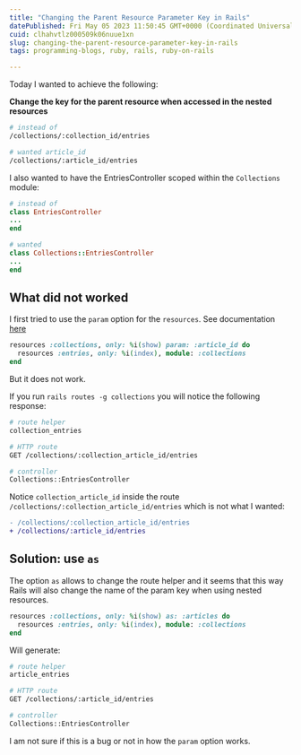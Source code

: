```yaml
---
title: "Changing the Parent Resource Parameter Key in Rails"
datePublished: Fri May 05 2023 11:50:45 GMT+0000 (Coordinated Universal Time)
cuid: clhahvtlz000509k06nuue1xn
slug: changing-the-parent-resource-parameter-key-in-rails
tags: programming-blogs, ruby, rails, ruby-on-rails

---
```


Today I wanted to achieve the following:

**Change the key for the parent resource when accessed in the nested resources**

```bash
# instead of
/collections/:collection_id/entries

# wanted article_id
/collections/:article_id/entries
```

I also wanted to have the EntriesController scoped within the `Collections` module:

```ruby
# instead of 
class EntriesController
...
end

# wanted
class Collections::EntriesController
...
end
```

## What did not worked

I first tried to use the `param` option for the `resources`. See documentation [here](https://api.rubyonrails.org/classes/ActionDispatch/Routing/Mapper/Resources.html#method-i-resources)

```ruby
resources :collections, only: %i(show) param: :article_id do
  resources :entries, only: %i(index), module: :collections
end
```

But it does not work.

If you run `rails routes -g collections` you will notice the following response:

```bash
# route helper 
collection_entries

# HTTP route
GET /collections/:collection_article_id/entries

# controller
Collections::EntriesController
```

Notice `collection_article_id` inside the route `/collections/:collection_article_id/entries` which is not what I wanted:

```diff
- /collections/:collection_article_id/entries
+ /collections/:article_id/entries
```

## Solution: use `as`

The option `as` allows to change the route helper and it seems that this way Rails will also change the name of the param key when using nested resources.

```ruby
resources :collections, only: %i(show) as: :articles do
  resources :entries, only: %i(index), module: :collections
end
```

Will generate:

```bash
# route helper 
article_entries

# HTTP route
GET /collections/:article_id/entries

# controller
Collections::EntriesController
```

I am not sure if this is a bug or not in how the `param` option works.